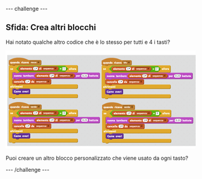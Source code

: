 --- challenge ---
## Sfida: Crea altri blocchi
Hai notato qualche altro codice che è lo stesso per tutti e 4 i tasti?

![screenshot](images/colour-more-blocks.png)

Puoi creare un altro blocco personalizzato che viene usato da ogni tasto?

--- /challenge ---
